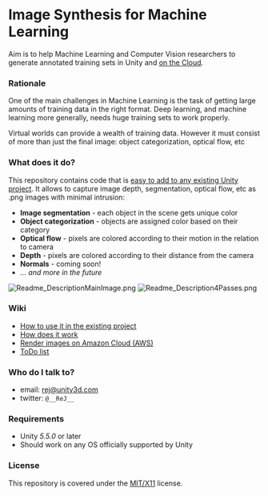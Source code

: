 # Image Synthesis for Machine Learning #
Aim is to help Machine Learning and Computer Vision researchers to generate annotated training sets in Unity and [on the Cloud](../../wiki/AWS).

### Rationale ###

One of the main challenges in Machine Learning is the task of getting large amounts of training data in the right format. Deep learning, and machine learning more generally, needs huge training sets to work properly.

Virtual worlds can provide a wealth of training data. However it must consist of more than just the final image: object categorization, optical flow, etc

### What does it do? ###

This repository contains code that is [easy to add to any existing Unity project](../../wiki/Installation). It allows to capture image depth, segmentation, optical flow, etc as .png images with minimal intrusion:

* __Image segmentation__ - each object in the scene gets unique color
* __Object categorization__ - objects are assigned color based on their category
* __Optical flow__ - pixels are colored according to their motion in the relation to camera
* __Depth__ - pixels are colored according to their distance from the camera
* __Normals__ - coming soon!
* *... and more in the future*

![Readme_DescriptionMainImage.png](https://bitbucket.org/repo/5KgjLE/images/1913953980-Readme_DescriptionMainImage.png)
![Readme_Description4Passes.png](https://bitbucket.org/repo/5KgjLE/images/3420646604-Readme_Description4Passes.png)

### Wiki ###
* [How to use it in the existing project](../../wiki/Installation)
* [How does it work](../../wiki/Implementation)
* [Render images on Amazon Cloud (AWS)](../../wiki/AWS)
* [ToDo list](../../wiki/Roadmap)

### Who do I talk to? ###
* email: rej@unity3d.com
* twitter: `@__ReJ__`

### Requirements ###
* Unity *5.5.0* or later
* Should work on any OS officially supported by Unity

### License ###
This repository is covered under the [MIT/X11](LICENSE.TXT) license.